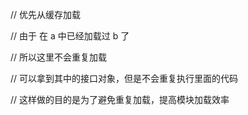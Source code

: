 // 优先从缓存加载

// 由于 在 a 中已经加载过 b 了

// 所以这里不会重复加载

// 可以拿到其中的接口对象，但是不会重复执行里面的代码

// 这样做的目的是为了避免重复加载，提高模块加载效率

